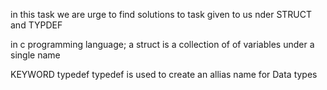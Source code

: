 in this task we are urge to find solutions to task given to us nder STRUCT and TYPDEF


in c programming language; a struct is a collection of of variables under a single name

KEYWORD typedef
typedef is used to create an allias name for Data types 
